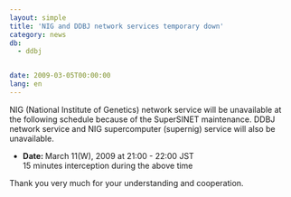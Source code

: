 ```yaml
---
layout: simple
title: 'NIG and DDBJ network services temporary down'
category: news
db:
  - ddbj


date: 2009-03-05T00:00:00
lang: en
---
```


<html>NIG (National Institute of Genetics) network service will be unavailable at the following schedule because of the SuperSINET maintenance. DDBJ network service and NIG supercomputer (supernig) service will also be unavailable.

<ul>
    <li><b>Date: </b>March 11(W), 2009 at 21:00 - 22:00 JST<br>15 minutes interception during the above time</li>
</ul>

<p>Thank you very much for your understanding and cooperation.</p>
</html>
